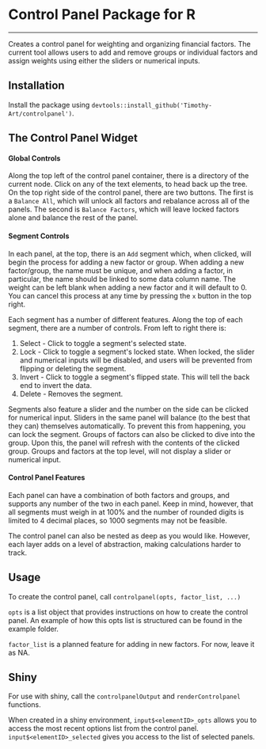 # Control Panel Package for R
---

Creates a control panel for weighting and organizing financial factors. The current tool allows users to add and remove groups or individual factors and assign weights using either the sliders or numerical inputs.

## Installation

Install the package using `devtools::install_github('Timothy-Art/controlpanel')`.

## The Control Panel Widget

#### Global Controls

Along the top left of the control panel container, there is a directory of the current node. Click on any of the text elements, to head back up the tree. On the top right side of the control panel, there are two buttons. The first is a `Balance All`, which will unlock all factors and rebalance across all of the panels. The second is `Balance Factors`, which will leave locked factors alone and balance the rest of the panel.

#### Segment Controls

In each panel, at the top, there is an `Add` segment which, when clicked, will begin the process for adding a new factor or group. When adding a new factor/group, the name must be unique, and when adding a factor, in particular, the name should be linked to some data column name. The weight can be left blank when adding a new factor and it will default to 0. You can cancel this process at any time by pressing the `x` button in the top right.

Each segment has a number of different features. Along the top of each segment, there are a number of controls. From left to right there is:

1. Select - Click to toggle a segment's selected state.
2. Lock - Click to toggle a segment's locked state. When locked, the slider and numerical inputs will be disabled, and users will be prevented from flipping or deleting the segment.
3. Invert - Click to toggle a segment's flipped state. This will tell the back end to invert the data.
4. Delete - Removes the segment.

Segments also feature a slider and the number on the side can be clicked for numerical input. Sliders in the same panel will balance (to the best that they can) themselves automatically. To prevent this from happening, you can lock the segment. Groups of factors can also be clicked to dive into the group. Upon this, the panel will refresh with the contents of the clicked group. Groups and factors at the top level, will not display a slider or numerical input.

#### Control Panel Features

Each panel can have a combination of both factors and groups, and supports any number of the two in each panel. Keep in mind, however, that all segments must weigh in at 100% and the number of rounded digits is limited to 4 decimal places, so 1000 segments may not be feasible.

The control panel can also be nested as deep as you would like. However, each layer adds on a level of abstraction, making calculations harder to track.

## Usage

To create the control panel, call `controlpanel(opts, factor_list, ...)`

`opts` is a list object that provides instructions on how to create the control panel. An example of how this opts list is structured can be found in the example folder.

`factor_list` is a planned feature for adding in new factors. For now, leave it as NA.

## Shiny

For use with shiny, call the `controlpanelOutput` and `renderControlpanel` functions.

When created in a shiny environment, `input$<elementID>_opts` allows you to access the most recent options list from the control panel. `input$<elementID>_selected` gives you access to the list of selected panels.
